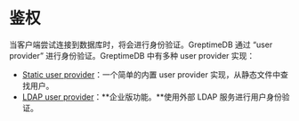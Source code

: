 # 鉴权

当客户端尝试连接到数据库时，将会进行身份验证。GreptimeDB 通过 “user provider” 进行身份验证。GreptimeDB 中有多种 user
provider 实现：

- [Static user provider](./static.md)：一个简单的内置 user provider 实现，从静态文件中查找用户。
- [LDAP user provider](./ldap.md)：**企业版功能。**使用外部 LDAP 服务进行用户身份验证。

